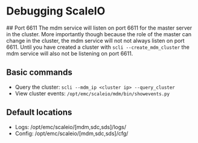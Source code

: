 # Debugging ScaleIO

## Port 6611
The mdm service will listen on port 6611 for the master server in the cluster.
More importantly though because the role of the master can change in the cluster,
the mdm service will not not always listen on port 6611. Until you have created
a cluster with ```scli --create_mdm_cluster``` the mdm service will also not be
listening on port 6611.

## Basic commands
* Query the cluster: ```scli --mdm_ip <cluster ip> --query_cluster```
* View cluster events: ```/opt/emc/scaleio/mdm/bin/showevents.py```

## Default locations
* Logs:  /opt/emc/scaleio/[mdm,sdc,sds]/logs/
* Config: /opt/emc/scaleio/[mdm,sdc,sds]/cfg/
